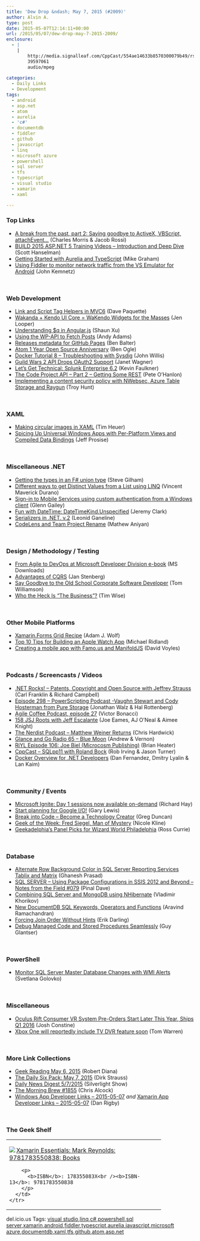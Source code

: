 ```yaml
---
title: 'Dew Drop &ndash; May 7, 2015 (#2009)'
author: Alvin A.
type: post
date: 2015-05-07T12:14:11+00:00
url: /2015/05/07/dew-drop-may-7-2015-2009/
enclosure:
  - |
    |
        http://media.signalleaf.com/CppCast/554ae14633b8570300079b49/rss/cppcast-010.mp3
        39597061
        audio/mpeg
        
categories:
  - Daily Links
  - Development
tags:
  - android
  - asp.net
  - atom
  - aurelia
  - 'c#'
  - documentdb
  - fiddler
  - github
  - javascript
  - linq
  - microsoft azure
  - powershell
  - sql server
  - tfs
  - typescript
  - visual studio
  - xamarin
  - xaml

---
```

### <a name="top"></a>Top Links

  * <a href="http://blogs.windows.com/msedgedev/2015/05/06/a-break-from-the-past-part-2-saying-goodbye-to-activex-vbscript-attachevent/" target="_blank">A break from the past, part 2: Saying goodbye to ActiveX, VBScript, attachEvent…</a> (Charles Morris & Jacob Rossi)
  * <a href="http://feeds.hanselman.com/~/91217848/0/scotthanselman~BUILD-ASPNET-Training-Videos-Introduction-and-Deep-Dive.aspx" target="_blank">BUILD 2015 ASP.NET 5 Training Videos &#8211; Introduction and Deep Dive</a> (Scott Hanselman)
  * <a href="http://blog.durandal.io/2015/05/06/getting-started-with-aurelia-and-typescript/" target="_blank">Getting Started with Aurelia and TypeScript</a> (Mike Graham)
  * <a href="http://blogs.msdn.com/b/visualstudioalm/archive/2015/05/06/using-fiddler-to-monitor-network-traffic-from-the-vs-emulator-for-android.aspx" target="_blank">Using Fiddler to monitor network traffic from the VS Emulator for Android</a> (John Kemnetz)

&nbsp;

### <a name="web"></a>Web Development

  * <a href="http://www.davepaquette.com/archive/2015/05/06/link-and-script-tag-helpers-in-mvc6.aspx?utm_source=rss&utm_medium=rss&utm_campaign=link-and-script-tag-helpers-in-mvc6" target="_blank">Link and Script Tag Helpers in MVC6</a> (Dave Paquette)
  * <a href="http://developer.telerik.com/featured/wakanda-kendo-ui-core-wakendo-widgets-for-the-masses/" target="_blank">Wakanda + Kendo UI Core = WaKendo Widgets for the Masses</a> (Jen Looper)
  * <a href="http://feedproxy.google.com/~r/geekswithblogs/~3/r-lgCHvkUzw/understanding-q-in-angular.js.aspx" target="_blank">Understanding $q in Angular.js</a> (Shaun Xu)
  * <a href="https://css-tricks.com/using-the-wp-api-to-fetch-posts/" target="_blank">Using the WP-API to Fetch Posts</a> (Andy Adams)
  * <a href="https://github.com/blog/1996-releases-metadata-for-github-pages" target="_blank">Releases metadata for GitHub Pages</a> (Ben Balter)
  * <a href="https://github.com/blog/1997-atom-1-year-open-source-anniversary" target="_blank">Atom 1 Year Open Source Anniversary</a> (Ben Ogle)
  * <a href="http://blog.docker.com/2015/05/docker-tutorial-8-troubleshooting-with-sysdig/" target="_blank">Docker Tutorial 8 – Troubleshooting with Sysdig</a> (John Willis)
  * <a href="http://feedproxy.google.com/~r/ProgrammableWeb/~3/6e6HhrxzNH4/06" target="_blank">Guild Wars 2 API Drops OAuth2 Support</a> (Janet Wagner)
  * <a href="http://blogs.splunk.com/2015/05/06/lets-get-technical-splunk-enterprise-6-2/" target="_blank">Let’s Get Technical: Splunk Enterprise 6.2</a> (Kevin Faulkner)
  * <a href="http://www.codeproject.com/Articles/989081/The-Code-Project-API-Part-Getting-Some-REST" target="_blank">The Code Project API &#8211; Part 2 &#8211; Getting Some REST</a> (Pete O&#8217;Hanlon)
  * <a href="http://feedproxy.google.com/~r/TroyHunt/~3/QqkwEA4kahM/implementing-content-security-policy.html" target="_blank">Implementing a content security policy with NWebsec, Azure Table Storage and Raygun</a> (Troy Hunt)

&nbsp;

### <a name="silverlight"></a>XAML

  * <a href="http://feeds.timheuer.com/~r/timheuer/~3/NaQCYUlO4KU/making-circular-images-in-xaml-easily.aspx" target="_blank">Making circular images in XAML</a> (Tim Heuer)
  * <a href="http://www.wintellect.com/devcenter/jprosise/spicing-up-universal-windows-apps-with-per-platform-views-and-compiled-data-bindings" target="_blank">Spicing Up Universal Windows Apps with Per-Platform Views and Compiled Data Bindings</a> (Jeff Prosise)

&nbsp;

### <a name="dotnet"></a>Miscellaneous .NET

  * <a href="http://stevegilham.blogspot.com/2015/05/getting-types-in-f-union-type.html" target="_blank">Getting the types in an F# union type</a> (Steve Gilham)
  * <a href="http://feedproxy.google.com/~r/geekswithblogs/~3/GJHWxEItmFk/different-ways-to-get-distinct-values-from-a-listlttgt-using.aspx" target="_blank">Different ways to get Distinct Values from a List<T> using LINQ</a> (Vincent Maverick Durano)
  * <a href="http://blogs.msdn.com/b/writingdata_services/archive/2015/05/06/sign-in-to-mobile-services-using-custom-authentication-from-a-windows-client.aspx" target="_blank">Sign-in to Mobile Services using custom authentication from a Windows client</a> (Glenn Gailey)
  * <a href="http://jeremybytes.blogspot.com/2015/05/fun-with-datetime-datetimekindunspecifi.html" target="_blank">Fun with DateTime: DateTimeKind.Unspecified</a> (Jeremy Clark)
  * <a href="http://feedproxy.google.com/~r/geekswithblogs/~3/MK9nlyFWNHQ/serializers-in-.net.-v.2.aspx" target="_blank">Serializers in .NET. v.2</a> (Leonid Ganeline)
  * <a href="http://blogs.msdn.com/b/visualstudioalm/archive/2015/05/06/codelens-and-team-project-rename.aspx" target="_blank">CodeLens and Team Project Rename</a> (Mathew Aniyan)

&nbsp;

### <a name="design"></a>Design / Methodology / Testing

  * <a href="http://www.microsoft.com/en-us/download/details.aspx?id=46920&WT.mc_id=rss_alldownloads_all" target="_blank">From Agile to DevOps at Microsoft Developer Division e-book</a> (MS Downloads)
  * <a href="http://www.infoq.com/news/2015/05/cqrs-advantages?utm_campaign=infoq_content&utm_source=infoq&utm_medium=feed&utm_term=global" target="_blank">Advantages of CQRS</a> (Jan Stenberg)
  * <a href="http://blog.matrixresources.com/blog/say-goodbye-old-school-corporate-software-developer" target="_blank">Say Goodbye to the Old School Corporate Software Developer</a> (Tom Williamson)
  * <a href="http://feedproxy.google.com/~r/LeadingAgile/~3/37H_IpcUJHw/" target="_blank">Who the Heck Is “The Business”?</a> (Tim Wise)

&nbsp;

### <a name="mobile"></a>Other Mobile Platforms

  * <a href="https://www.SyntaxIsMyUI.com/xamarin-forms-grid-recipe/" target="_blank">Xamarin.Forms Grid Recipe</a> (Adam J. Wolf)
  * <a href="http://www.michaelridland.com/xamarin/top-tips-building-apple-watch-app/" target="_blank">Top 10 Tips for Building an Apple Watch App</a> (Michael Ridland)
  * <a href="http://www.davevoyles.com/creating-a-mobile-app-with-famo-us-and-manifoldjs/" target="_blank">Creating a mobile app with Famo.us and ManifoldJS</a> (David Voyles)

&nbsp;

### <a name="podcasts"></a>Podcasts / Screencasts / Videos

  * <a href="http://www.dotnetrocks.com/default.aspx?ShowNum=1136" target="_blank">.NET Rocks! &#8211; Patents, Copyright and Open Source with Jeffrey Strauss</a> (Carl Franklin & Richard Campbell)
  * <a href="http://feedproxy.google.com/~r/Powerscripting/~3/sLix45eHFnI/episode-298-powerscripting-podcast-vaughn-stewart-and-cody-hosterman-from-pure-storage" target="_blank">Episode 298 &#8211; PowerScripting Podcast -Vaughn Stewart and Cody Hosterman from Pure Storage</a> (Jonathan Walz & Hal Rottenberg)
  * <a href="http://agilecoffee.com/episode27/" target="_blank">Agile Coffee Podcast, episode 27</a> (Victor Bonacci)
  * <a href="http://devchat.tv/js-jabber/158-jsj-roots-with-jeff-escalante" target="_blank">158 JSJ Roots with Jeff Escalante</a> (Joe Eames, AJ O&#8217;Neal & Aimee Knight)
  * <a href="http://nerdist.libsyn.com/matthew-weiner-returns" target="_blank">The Nerdist Podcast &#8211; Matthew Weiner Returns</a> (Chris Hardwick)
  * <a href="http://feedproxy.google.com/~r/glanceandgo/~3/gZAs3kk_t6s/" target="_blank">Glance and Go Radio 65 &#8211; Blue Moon</a> (Andrew & Vernon)
  * <a href="http://riyl.podbean.com/e/episode-106-joe-biel-microcosm-publishing/" target="_blank">RiYL Episode 106: Joe Biel (Microcosm Publishing)</a> (Brian Heater)
  * <a href="http://media.signalleaf.com/CppCast/554ae14633b8570300079b49/rss/cppcast-010.mp3" target="_blank">CppCast &#8211; SQLpp11 with Roland Bock</a> (Rob Irving & Jason Turner)
  * <a href="http://channel9.msdn.com/Series/Docker-for-NET-Developers/Docker-Overview-for-NET-Developers" target="_blank">Docker Overview for .NET Developers</a> (Dan Fernandez, Dmitry Lyalin & Lan Kaim)

&nbsp;

### <a name="events"></a>Community / Events

  * <a href="http://winsupersite.com/windows/microsoft-ignite-day-1-sessions-now-available-demand" target="_blank">Microsoft Ignite: Day 1 sessions now available on-demand</a> (Richard Hay)
  * <a href="http://feedproxy.google.com/~r/GDBcode/~3/w5lPC7104eE/start-planning-for-google-io.html" target="_blank">Start planning for Google I/O!</a> (Gary Lewis)
  * <a href="http://channel9.msdn.com/coding4fun/blog/Break-into-Code-Become-a-Technology-Creator" target="_blank">Break into Code &#8211; Become a Technology Creator</a> (Greg Duncan)
  * <a href="http://www.geekadelphia.com/2015/05/06/geek-of-the-week-fred-siegel-man-of-mystery/" target="_blank">Geek of the Week: Fred Siegel, Man of Mystery</a> (Nicole Kline)
  * <a href="http://www.geekadelphia.com/2015/05/06/geekadelphias-panel-picks-for-wizard-world-philadelphia/" target="_blank">Geekadelphia’s Panel Picks for Wizard World Philadelphia</a> (Ross Currie)

&nbsp;

### <a name="sql"></a>Database

  * <a href="http://feedproxy.google.com/~r/MSSQLTips-LatestSqlServerTips/~3/c8cslJEk59c/tip.asp" target="_blank">Alternate Row Background Color in SQL Server Reporting Services Tablix and Matrix</a> (Ghanesh Prasad)
  * <a href="http://blog.sqlauthority.com/2015/05/07/sql-server-using-package-configurations-in-ssis-2012-and-beyond-notes-from-the-field-079/" target="_blank">SQL SERVER – Using Package Configurations in SSIS 2012 and Beyond – Notes from the Field #079</a> (Pinal Dave)
  * <a href="http://enterprisecraftsmanship.com/2015/05/06/combining-sql-server-and-mongodb-using-nhibernate/" target="_blank">Combining SQL Server and MongoDB using NHibernate</a> (Vladimir Khorikov)
  * <a href="http://azure.microsoft.com/blog/2015/05/06/new-documentdb-sql-keywords-operators-and-functions/" target="_blank">New DocumentDB SQL Keywords, Operators and Functions</a> (Aravind Ramachandran)
  * <a href="http://feedproxy.google.com/~r/BrentOzar-SqlServerDba/~3/iwqRCuIbTdk/" target="_blank">Forcing Join Order Without Hints</a> (Erik Darling)
  * <a href="http://www.madeirasql.com/debug-managed-code-and-stored-procedures-seamlessly/" target="_blank">Debug Managed Code and Stored Procedures Seamlessly</a> (Guy Glantser)

&nbsp;

### <a name="ps"></a>PowerShell

  * <a href="http://feedproxy.google.com/~r/MSSQLTips-LatestSqlServerTips/~3/aBJjO_ebErk/tip.asp" target="_blank">Monitor SQL Server Master Database Changes with WMI Alerts</a> (Svetlana Golovko)

&nbsp;

### <a name="misc"></a>Miscellaneous

  * <a href="http://feedproxy.google.com/~r/Techcrunch/~3/2RKPVSuoVoY/" target="_blank">Oculus Rift Consumer VR System Pre-Orders Start Later This Year, Ships Q1 2016</a> (Josh Constine)
  * <a href="http://www.theverge.com/2015/5/6/8559043/microsoft-xbox-one-tv-dvr-feature-rumor" target="_blank">Xbox One will reportedly include TV DVR feature soon</a> (Tom Warren)

&nbsp;

### <a name="links"></a>More Link Collections

  * <a href="http://feeds.regulargeek.com/~r/RegularGeek/~3/Iouqoi5Q3vI/" target="_blank">Geek Reading May 6, 2015</a> (Robert Diana)
  * <a href="http://www.dirkstrauss.com/the-daily-six-pack/microsoft-edge-dev" target="_blank">The Daily Six Pack: May 7, 2015</a> (Dirk Strauss)
  * <a href="http://feedproxy.google.com/~r/silverlightshow/~3/W3cqwix7_ik/Daily-News-Digest-5-7-2015.aspx" target="_blank">Daily News Digest 5/7/2015</a> (Silverlight Show)
  * <a href="http://feedproxy.google.com/~r/ReflectivePerspective/~3/wEbRlXCLOs4/" target="_blank">The Morning Brew #1855</a> (Chris Alcock)
  * <a href="http://windowsappdev.com/2015/05/windows-app-developer-links-2015-05-07/" target="_blank">Windows App Developer Links &#8211; 2015-05-07</a> _and_ <a href="http://allaboutxamarin.com/2015/05/xamarin-app-developer-links-2015-05-07/" target="_blank">Xamarin App Developer Links &#8211; 2015-05-07</a> (Dan Rigby)

&nbsp;

### <a name="shelf"></a>The Geek Shelf

<div id="scid:7dc1bd33-94bd-46fd-a20b-0131235bcd47:c9725431-ec92-43e2-8fd9-c3e1aff918f8" class="wlWriterEditableSmartContent" style="float: none; padding-bottom: 0px; padding-top: 0px; padding-left: 0px; margin: 0px; display: inline; padding-right: 0px">
  <table cellspacing="0" cellpadding="2" width="400" border="0" unselectable="on">
    <tr>
      <td valign="top" width="400">
        <p>
          <a title="Xamarin Essentials: Mark Reynolds: 9781783550838: Books" href="http://www.amazon.com/exec/obidos/ASIN/178355083X/alvinashcraft-20"><img data-recalc-dims="1" decoding="async" src="https://i0.wp.com/images.amazon.com/images/P/178355083X.01.MZZZZZZZ.jpg?w=660" border="0" align="left" style="float:left" />Xamarin Essentials: Mark Reynolds: 9781783550838: Books</a>
        </p>
        
        <p>
          <b>ISBN</b>: 178355083X<br /><b>ISBN-13</b>: 9781783550838
        </p>
      </td>
    </tr>
  </table>
</div>

<div id="scid:0767317B-992E-4b12-91E0-4F059A8CECA8:0b83faaa-168e-4730-ae57-89eaeadf2c47" class="wlWriterEditableSmartContent" style="float: none; padding-bottom: 0px; padding-top: 0px; padding-left: 0px; margin: 0px; display: inline; padding-right: 0px">
  del.icio.us Tags: <a href="http://del.icio.us/popular/visual+studio" rel="tag">visual studio</a>,<a href="http://del.icio.us/popular/linq" rel="tag">linq</a>,<a href="http://del.icio.us/popular/c%23" rel="tag">c#</a>,<a href="http://del.icio.us/popular/powershell" rel="tag">powershell</a>,<a href="http://del.icio.us/popular/sql+server" rel="tag">sql server</a>,<a href="http://del.icio.us/popular/xamarin" rel="tag">xamarin</a>,<a href="http://del.icio.us/popular/android" rel="tag">android</a>,<a href="http://del.icio.us/popular/fiddler" rel="tag">fiddler</a>,<a href="http://del.icio.us/popular/typescript" rel="tag">typescript</a>,<a href="http://del.icio.us/popular/aurelia" rel="tag">aurelia</a>,<a href="http://del.icio.us/popular/javascript" rel="tag">javascript</a>,<a href="http://del.icio.us/popular/microsoft+azure" rel="tag">microsoft azure</a>,<a href="http://del.icio.us/popular/documentdb" rel="tag">documentdb</a>,<a href="http://del.icio.us/popular/xaml" rel="tag">xaml</a>,<a href="http://del.icio.us/popular/tfs" rel="tag">tfs</a>,<a href="http://del.icio.us/popular/github" rel="tag">github</a>,<a href="http://del.icio.us/popular/atom" rel="tag">atom</a>,<a href="http://del.icio.us/popular/asp.net" rel="tag">asp.net</a>
</div>
